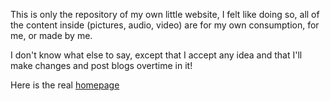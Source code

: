This is only the repository of my own little website, I felt like doing so, all of the content inside (pictures, audio, video) are for my own consumption, for me, or made by me.

I don't know what else to say, except that I accept any idea and that I'll make changes and post blogs overtime in it!

Here is the real [homepage](https://sharenco.github.io/Sharen_website/Sharen_44.html)
